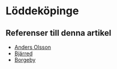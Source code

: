 # Löddeköpinge


## Referenser till denna artikel

* [Anders Olsson](anders%20olsson)
* [Bjärred](bjärred)
* [Borgeby](borgeby)
